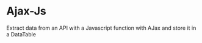 # Ajax-Js

Extract data from an API with a Javascript function with AJax and store it in a DataTable


